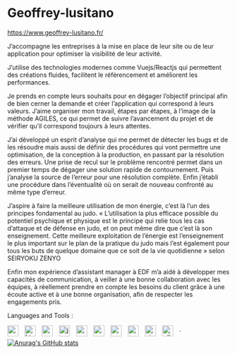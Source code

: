 # Geoffrey-lusitano
https://www.geoffrey-lusitano.fr/

J’accompagne les entreprises à la mise en place de leur site ou de leur application pour optimiser la visibilité de leur activité.

J’utilise des technologies modernes comme Vuejs/Reactjs qui permettent des créations fluides, facilitent le référencement et améliorent les performances.

Je prends en compte leurs souhaits pour en dégager l’objectif principal afin de bien cerner la demande et créer l’application qui correspond à leurs valeurs. 
J’aime organiser mon travail, étapes par étapes, à l’image de la méthode AGILES, ce qui permet de suivre l’avancement du projet et de vérifier qu’il correspond toujours à leurs attentes.

J’ai développé un esprit d’analyse qui me permet de détecter les bugs et de les résoudre mais aussi de définir des procédures qui vont permettre une optimisation, de la conception à la production, en passant par la résolution des erreurs. 
Une prise de recul sur le problème rencontré permet dans un premier temps de dégager une solution rapide de contournement. Puis j’analyse la source de l’erreur pour une résolution complète. Enfin j’établi une procédure dans l’éventualité où on serait de nouveau confronté au même type d’erreur. 

J’aspire à faire la meilleure utilisation de mon énergie, c’est là l’un des principes fondamental au judo.
« L’utilisation la plus efficace possible du potentiel psychique et physique est le principe qui relie tous les cas d’attaque et de défense en judo, et on peut même dire que c’est là son enseignement. Cette meilleure exploitation de l’énergie est l’enseignement le plus important sur le plan de la pratique du judo mais l’est également pour tous les buts de quelque domaine que ce soit de la vie quotidienne » selon SEIRYOKU ZENYO

Enfin mon expérience d’assistant manager à EDF m’a aidé à développer mes capacités de communication, à veiller à une bonne collaboration avec les équipes, à réellement prendre en compte les besoins du client grâce à une écoute active et à une bonne organisation, afin de respecter les engagements pris.


Languages and Tools :

<img align="left" alt="vscode" width="25px" style="padding-right:11px" src="https://cdn.jsdelivr.net/gh/devicons/devicon/icons/vscode/vscode-original.svg" />
<img align="left" alt="html5" width="25px" style="padding-right:11px" src="https://cdn.jsdelivr.net/gh/devicons/devicon/icons/html5/html5-original.svg" />
<img align="left" alt="css5" width="25px" style="padding-right:11px" src="https://cdn.jsdelivr.net/gh/devicons/devicon/icons/css3/css3-original.svg" />
<img align="left" alt="javascript" width="25px" style="padding-right:11px" src="https://cdn.jsdelivr.net/gh/devicons/devicon/icons/javascript/javascript-original.svg" />
<img align="left" alt="nodejs" width="25px" style="padding-right:11px" src="https://cdn.jsdelivr.net/gh/devicons/devicon/icons/nodejs/nodejs-original.svg" />
<img align="left" alt="react" width="25px" src="https://cdn.jsdelivr.net/gh/devicons/devicon/icons/react/react-original.svg" style="padding-right:11px"/> 
<img align="left" alt="vuejs" width="25px" style="padding-right:11px" src="https://cdn.jsdelivr.net/gh/devicons/devicon/icons/vuejs/vuejs-original.svg" />
<img align="left" alt="nuxt" width="25px" style="padding-right:11px" src="https://cdn.jsdelivr.net/gh/devicons/devicon/icons/nuxtjs/nuxtjs-original.svg" />
<img align="left" alt="visualstudio" width="25px" style="padding-right:11px" src="https://cdn.jsdelivr.net/gh/devicons/devicon/icons/visualstudio/visualstudio-plain.svg" />
<img align="left" alt="c#" width="25px" style="padding-right:11px" src="https://cdn.jsdelivr.net/gh/devicons/devicon/icons/csharp/csharp-original.svg" />
.

[![Anurag's GitHub stats](https://github-readme-stats.vercel.app/api?username=Geoffrey-lusitano)](https://github.com/anuraghazra/github-readme-stats)
          
